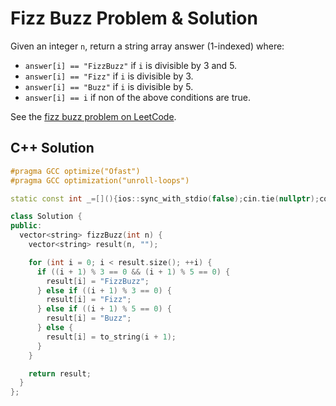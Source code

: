 # Fizz Buzz Problem & Solution

Given an integer `n`, return a string array answer (1-indexed) where:

- `answer[i] == "FizzBuzz"` if `i` is divisible by 3 and 5.
- `answer[i] == "Fizz"` if `i` is divisible by 3.
- `answer[i] == "Buzz"` if `i` is divisible by 5.
- `answer[i] == i` if non of the above conditions are true.

See the [fizz buzz problem on LeetCode](https://leetcode.com/problems/fizz-buzz).

## C++ Solution

```cpp
#pragma GCC optimize("Ofast")
#pragma GCC optimization("unroll-loops")

static const int _=[](){ios::sync_with_stdio(false);cin.tie(nullptr);cout.tie(nullptr);return 0;}();

class Solution {
public:
  vector<string> fizzBuzz(int n) {
    vector<string> result(n, "");

    for (int i = 0; i < result.size(); ++i) {
      if ((i + 1) % 3 == 0 && (i + 1) % 5 == 0) {
        result[i] = "FizzBuzz";
      } else if ((i + 1) % 3 == 0) {
        result[i] = "Fizz";
      } else if ((i + 1) % 5 == 0) {
        result[i] = "Buzz";
      } else {
        result[i] = to_string(i + 1);
      }
    }

    return result;
  }
};
```

